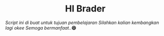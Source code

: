 <h1 align="center">HI Brader</h1>
<i>Script ini di buat untuk tujuan pembelajaran 
Silahkan kalian kembangkan lagi okee Semoga bermanfaat..</i><b>😄</b>

